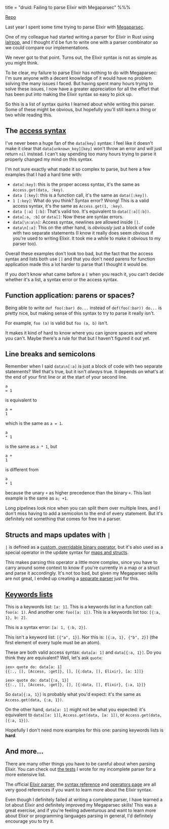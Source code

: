 title = "druid: Failing to parse Elixir with Megaparsec"
%%%

[Repo](https://github.com/evuez/druid/)

Last year I spent some time trying to parse Elixir with [Megaparsec](https://github.com/mrkkrp/megaparsec).

One of my colleague had started writing a parser for Elixir in Rust using [lalrpop](https://github.com/lalrpop/lalrpop), and I thought it'd be fun to write one with a parser combinator so we could compare our implementations.

We never got to that point. Turns out, the Elixir syntax is not as simple as you might think.

To be clear, my failure to parse Elixir has nothing to do with Megaparsec: I'm sure anyone with a decent knowledge of it would have no problem solving the many issues I faced. But having spent many hours trying to solve these issues, I now have a greater appreciation for all the effort that has been put into making the Elixir syntax so easy to pick up.

So this is a list of syntax quirks I learned about while writing this parser. Some of these might be obvious, but hopefully you'll still learn a thing or two while reading this.

## The [access syntax](https://hexdocs.pm/elixir/Access.html)

I've never been a huge fan of the `data[key]` syntax: I feel like it doesn't make it clear that `data[unknown_key][key]` won't throw an error and will just return `nil` instead. I can't say spending too many hours trying to parse it properly changed my mind on this syntax.

I'm not sure exactly what made it so complex to parse, but here a few examples that I had a hard time with:


  - `data[:key]`: this is the proper access syntax, it's the same as `Access.get(data, :key)`.
  - `data [:key]`: this is a function call, it's the same as `data([:key])`.
  - `1 [:key]`: What do you think? Syntax error? Wrong! This is a valid access syntax, it's the same as `Access.get(1, :key)`.
  - `data [:a] [:b]`: That's valid too. It's equivalent to `data([:a][:b])`.
  - `data[:a, :b]` or `data[]`: Now these are syntax errors.
  - `data[\n:a\n]`: Access syntax, newlines are allowed inside `[]`.
  - `data\n[:a]`: This on the other hand, is _obviously_ just a block of code with two separate statements (I know it really does seem obvious if you're used to writing Elixir. It took me a while to make it obvious to my parser too).

Overall these examples don't look too bad, but the fact that the access syntax and lists both use `[]` and that you don't need parens for function application made this a lot harder to parse that I thought it would be.

If you don't know what came before a `[` when you reach it, you can't decide whether it's a list, a syntax error or the access syntax.

## Function application: parens or spaces?

Being able to write `def foo(:bar) do...` instead of `def(foo(:bar)) do...` is pretty nice, but making sense of this syntax to try to parse it really isn't.

For example, `foo (a)` is valid but `foo (a, b)` isn't.

It makes it kind of hard to know where you can ignore spaces and where you can't. Maybe there's a rule for that but I haven't figured it out yet.

## Line breaks and semicolons

Remember when I said `data\n[:a]` is just a block of code with two separate statements? Well that's true, but it isn't _always_ true. It depends on what's at the end of your first line or at the start of your second line.

```
a
= 1
```
is equivalent to
```
a =
1
```
which is the same as `a = 1`.

```
a
* 1
```
is the same as `a * 1`, but

```
a +
1
```
is different from

```
a
+ 1
```
because the unary `+` as higher precedence than the binary `+`. This last example is the same as `a; +1`.

Long pipelines look nice when you can split them over multiple lines, and I don't miss having to add a semicolon to the end of every statement. But it's definitely not something that comes for free in a parser.

## Structs and maps updates with `|`

`|` is defined as a [custom, overridable binary operator](https://hexdocs.pm/elixir/master/operators.html#defining-custom-operators), but it's also used as a special operator in the update syntax for [maps and structs](https://hexdocs.pm/elixir/Map.html).

This makes parsing this operator a little more complex, since you have to carry around some context to know if you're currently in a map or a struct and parse it accordingly.
It's not too bad, but given my Megaparsec skills are not great, I ended up creating a [separate parser](https://github.com/evuez/druid/blob/18055b60ecd679439f415ca7f412fac02e02e01b/src/Lib.hs#L550) just for this.

## [Keywords lists](https://hexdocs.pm/elixir/syntax-reference.html#keywords)

This is a keywords list: `[a: 1]`. This is a keywords list in a function call: `foo(a: 1)`. And another one: `foo([a: 1])`. This is a keywords list too: `[{:a, 1}, b: 2]`.

This is a syntax error: `[a: 1, {:b, 2}]`.

This isn't a keyword list: `[{"a", 1}]`. Nor this is: `[{:a, 1}, {"b", 2}]` (the first element of every tuple must be an atom).

These are both valid access syntax: `data[a: 1]` and `data[{:a, 1}]`. Do you think they are equivalent? Well, let's ask `quote`:

```
iex> quote do: data[a: 1]
{{:., [], [Access, :get]}, [], [{:data, [], Elixir}, [a: 1]]}

iex> quote do: data[{:a, 1}]
{{:., [], [Access, :get]}, [], [{:data, [], Elixir}, {:a, 1}]}
```

So `data[{:a, 1}]` is probably what you'd expect: it's the same as `Access.get(data, {:a, 1})`.

On the other hand, `data[a: 1]` might not be what you expected: it's equivalent to `data[[a: 1]]`, `Access.get(data, [a: 1])`, or `Access.get(data, [{:a, 1}])`.

Hopefully I don't need more examples for this one: parsing keywords lists is **hard**.

## And more...

There are many other things you have to be careful about when parsing Elixir. You can check out [the tests](https://github.com/evuez/druid/blob/2baec508b0cba8e4371ccc054c6b91f864d9d2ba/test/Spec.hs) I wrote for my incomplete parser for a more extensive list.

The official [Elixir parser](https://github.com/elixir-lang/elixir/blob/master/lib/elixir/src/elixir_parser.yrl), the [syntax reference](https://hexdocs.pm/elixir/syntax-reference.html) and [operators page](https://hexdocs.pm/elixir/operators.html#content) are all very good references if you want to learn more about the Elixir syntax.

Even though I definitely failed at writing a complete parser, I have learned a lot about Elixir and definitely improved my Megaparsec skills! This was a great exercise, and if you're feeling adventurous and want to learn more about Elixir or programming languages parsing in general, I'd definitely encourage you to try it.
